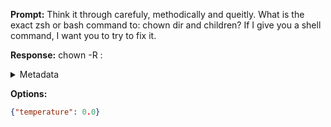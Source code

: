 **Prompt:**
Think it through carefuly, methodically and queitly. What is the exact zsh or bash command to: chown dir and children? If I give you a shell command, I want you to try to fix it.

**Response:**
chown -R <user>:<group> <directory>

<details><summary>Metadata</summary>

- Duration: 1108 ms
- Datetime: 2023-08-06T12:10:33.450017
- Model: gpt-3.5-turbo-0613

</details>

**Options:**
```json
{"temperature": 0.0}
```

